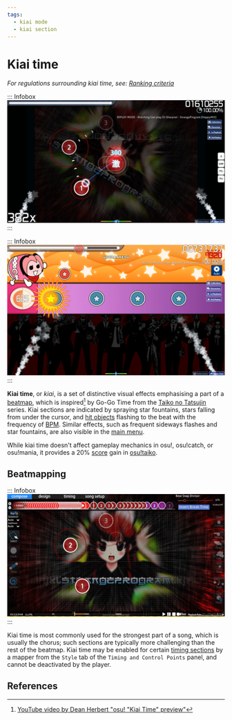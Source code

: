 ```yaml
---
tags:
  - kiai mode
  - kiai section
---
```


# Kiai time

*For regulations surrounding kiai time, see: [Ranking criteria](/wiki/Ranking_Criteria)*

::: Infobox
![](img/kiai-time-osu-gameplay.png "Fountains at the start of a kiai section of an osu! beatmap")
:::

::: Infobox
![](img/kiai-time-taiko-gameplay.png "Kiai time in osu!taiko: ecstatic pippidon and violet-tinted conveyor belt")
:::

**Kiai time**, or *kiai*, is a set of distinctive visual effects emphasising a part of a [beatmap](/wiki/Beatmap), which is inspired[^taiko-roots] by Go-Go Time from the [Taiko no Tatsujin](https://en.wikipedia.org/wiki/Taiko_no_Tatsujin) series. Kiai sections are indicated by spraying star fountains, stars falling from under the cursor, and [hit objects](/wiki/Gameplay/Hit_object) flashing to the beat with the frequency of [BPM](/wiki/Music_theory/Tempo). Similar effects, such as frequent sideways flashes and star fountains, are also visible in the [main menu](/wiki/Client/Interface#main-menu).

While kiai time doesn't affect gameplay mechanics in osu!, osu!catch, or osu!mania, it provides a 20% [score](/wiki/Gameplay/Score) gain in [osu!taiko](/wiki/Game_mode/osu!taiko).

## Beatmapping

::: Infobox
![](img/kiai-time-editor.png "Kiai time indicator in the beatmap editor. The kiai section has orange colour on the bottom timeline")
:::

Kiai time is most commonly used for the strongest part of a song, which is usually the chorus; such sections are typically more challenging than the rest of the beatmap. Kiai time may be enabled for certain [timing sections](/wiki/Beatmapping/Timing_section) by a mapper from the `Style` tab of the `Timing and Control Points` panel, and cannot be deactivated by the player.

## References

[^taiko-roots]: [YouTube video by Dean Herbert "osu! "Kiai Time" preview"](https://www.youtube.com/watch?v=1iFHftUNMrE)
